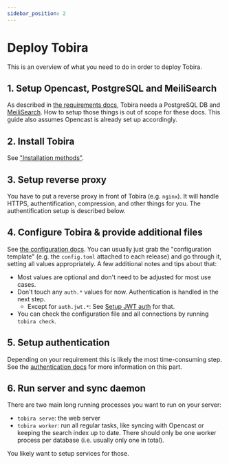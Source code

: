 ```yaml
---
sidebar_position: 2
---
```


# Deploy Tobira

This is an overview of what you need to do in order to deploy Tobira.


## 1. Setup Opencast, PostgreSQL and MeiliSearch

As described in [the requirements docs](./requirements), Tobira needs a PostgreSQL DB and [MeiliSearch](https://www.meilisearch.com/).
How to setup those things is out of scope for these docs.
This guide also assumes Opencast is already set up accordingly.


## 2. Install Tobira

See ["Installation methods"](./install).


## 3. Setup reverse proxy

You have to put a reverse proxy in front of Tobira (e.g. `nginx`).
It will handle HTTPS, authentification, compression, and other things for you.
The authentification setup is described below.


## 4. Configure Tobira & provide additional files

See [the configuration docs](./config).
You can usually just grab the "configuration template" (e.g. the `config.toml` attached to each release) and go through it, setting all values appropriately.
A few additional notes and tips about that:

- Most values are optional and don't need to be adjusted for most use cases.
- Don't touch any `auth.*` values for now. Authentication is handled in the next step.
    - Except for `auth.jwt.*`: See [Setup JWT auth](./auth/jwt) for that.
- You can check the configuration file and all connections by running `tobira check`.


## 5. Setup authentication

Depending on your requirement this is likely the most time-consuming step.
See the [authentication docs](./auth) for more information on this part.


## 6. Run server and sync daemon

There are two main long running processes you want to run on your server:

- `tobira serve`: the web server
- `tobira worker`: run all regular tasks, like syncing with Opencast or keeping the search index up to date. There should only be one worker process per database (i.e. usually only one in total).

You likely want to setup services for those.
